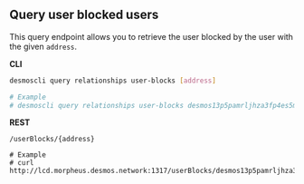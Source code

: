 ## Query user blocked users
This query endpoint allows you to retrieve the user blocked by the user with the given `address`.

**CLI**
```bash
desmoscli query relationships user-blocks [address]

# Example
# desmoscli query relationships user-blocks desmos13p5pamrljhza3fp4es5m3llgmnde5fzcpq6nud
```

**REST**
```
/userBlocks/{address}

# Example
# curl http://lcd.morpheus.desmos.network:1317/userBlocks/desmos13p5pamrljhza3fp4es5m3llgmnde5fzcpq6nud
```